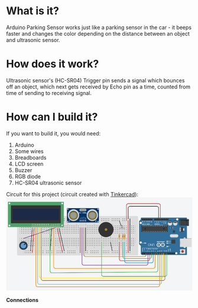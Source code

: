 # What is it?
Arduino Parking Sensor works just like a parking sensor in the car - it beeps faster and changes the color depending on the distance between an object and ultrasonic sensor.

# How does it work?
Ultrasonic sensor's (HC-SR04) Trigger pin sends a signal which bounces off an object, which next gets received by Echo pin as a time, counted from time of sending to receiving signal.

# How can I build it?
If you want to build it, you would need:
1. Arduino
1. Some wires
1. Breadboards
1. LCD screen
1. Buzzer
1. RGB diode
1. HC-SR04 ultrasonic sensor

Circuit for this project (circuit created with [Tinkercad](https://tinkercad.com)):
![](parking-sensor.png)

**Connections**
